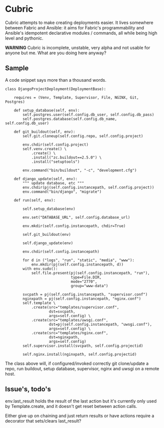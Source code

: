 # Cubric

Cubric attempts to make creating deployments easier. It lives somewhere between
Fabric and Ansible: it aims for Fabric's programmability and Ansible's idempotent
declarative modules / commands, all while being high level and pythonic.

**WARNING** Cubric is incomplete, unstable, very alpha and not usable for anyone
but me. What are you doing here anyway?

## Sample

A code snippet says more than a thousand words.

    class DjangoProjectDeployment(DeploymentBase):

        requires = (Venv, Template, Supervisor, File, NGINX, Git, Postgres)

        def setup_database(self, env):
            self.postgres.user(self.config.db_user, self.config.db_pass)
            self.postgres.database(self.config.db_name, self.config.db_user)

        def git_buildout(self, env):
            self.git.cloneup(self.config.repo, self.config.project)

            env.chdir(self.config.project)
            self.venv.create() \
                .create() \
                .install("zc.buildout==2.5.0") \
                .install("setuptools")

            env.command("bin/buildout", "-c", "development.cfg")

        def django_update(self, env):
            """ update database, etc """
            env.chdir(pj(self.config.instancepath, self.config.project))
            env.command("bin/django", "migrate")

        def run(self, env):

            self.setup_database(env)

            env.set("DATABASE_URL", self.config.database_url)

            env.mkdir(self.config.instancepath, chdir=True)

            self.git_buildout(env)

            self.django_update(env)

            env.chdir(self.config.instancepath)

            for d in ("logs", "run", "static", "media", "www"):
                env.mkdir(pj(self.config.instancepath, d))
            with env.sudo():
                self.file.present(pj(self.config.instancepath, "run"),
                                  type=File.DIR,
                                  mode="2770",
                                  group="www-data")

            svcpath = pj(self.config.instancepath, "supervisor.conf")
            nginxpath = pj(self.config.instancepath, "nginx.conf")
            self.template \
                .create(src="templates/supervisor.conf",
                        dst=svcpath,
                        args=self.config) \
                .create(src="templates/uwsgi.conf",
                        dst=pj(self.config.instancepath, "uwsgi.conf"),
                        args=self.config) \
                .create(src="templates/nginx.conf",
                        dst=nginxpath,
                        args=self.config)
            self.supervisor.install(svcpath, self.config.projectid)

            self.nginx.install(nginxpath, self.config.projectid)

The class above will, if configured/invoked correctly git clone/update a repo,
run buildout, setup database, supervisor, nginx and uwsgi on a remote host.

## Issue's, todo's

env.last_result holds the result of the last action but it's currently only used by
Template.create, and it doesn't get reset between action calls.

Either give up on chaining and just return results or have actions require a decorator
that sets/clears last_result?